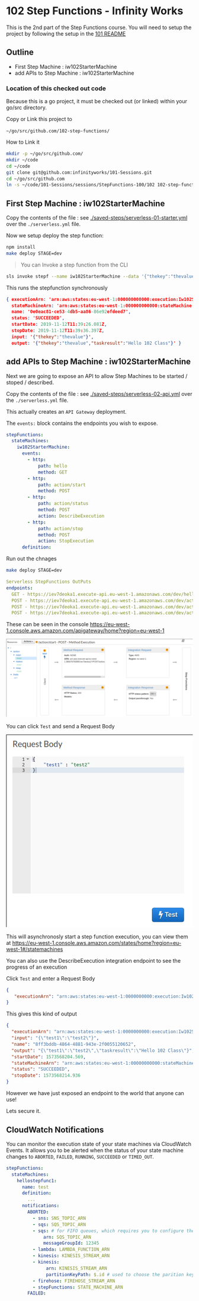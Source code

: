 # 102 Step Functions - Infinity Works 

This is the 2nd part of the Step Functions course.
You will need to setup the project by following the setup in the [101 README](../101/README.md)

## Outline

* First Step Machine : iw102StarterMachine
* add APIs to Step Machine : iw102StarterMachine

### Location of this checked out code

Because this is a go project, it must be checked out (or linked) within your go/src directory.

Copy or Link this project to

`~/go/src/github.com/102-step-functions/`

How to Link it

```bash
mkdir -p ~/go/src/github.com/
mkdir ~/code
cd ~/code
git clone git@github.com:infinityworks/101-Sessions.git
cd ~/go/src/github.com
ln -s ~/code/101-Sessions/sessions/StepFunctions-100/102 102-step-functions
```

## First Step Machine : iw102StarterMachine

Copy the contents of the file : see [./saved-steps/serverless-01-starter.yml](./saved-steps/serverless-01-starter.yml) over the `./serverless.yml` file.

Now we setup deploy the step function:

```bash
npm install
make deploy STAGE=dev
```

> You can Invoke a step function from the CLI

```bash
sls invoke stepf --name iw102StarterMachine --data '{"thekey":"thevalue"}'
```

This runs the stepfunction synchronously 

```json
{ executionArn: 'arn:aws:states:eu-west-1:000000000000:execution:Iw102StarterMachineStepFunctionsStateMachine-C8ZYXzFB9SCO:0e0eac81-ce53-4db5-aa86-86e92efdeed7',
  stateMachineArn: 'arn:aws:states:eu-west-1:000000000000:stateMachine:Iw102StarterMachineStepFunctionsStateMachine-C8ZYXzFB9SCO',
  name: '0e0eac81-ce53-4db5-aa86-86e92efdeed7',
  status: 'SUCCEEDED',
  startDate: 2019-11-12T11:39:26.081Z,
  stopDate: 2019-11-12T11:39:36.397Z,
  input: '{"thekey":"thevalue"}',
  output: '{"thekey":"thevalue","taskresult":"Hello 102 Class"}' }
```

## add APIs to Step Machine : iw102StarterMachine

Next we are going to expose an API to allow Step Machines to be started / stoped / described.

Copy the contents of the file : see [./saved-steps/serverless-02-api.yml](./saved-steps/serverless-02-api.yml) over the `./serverless.yml` file.

This actually creates an `API Gateway` deployment.

The `events:` block contains the endpoints you wish to expose.

```yml
stepFunctions:
  stateMachines:
    iw102StarterMachine:
      events:
        - http:
            path: hello
            method: GET
        - http:
            path: action/start
            method: POST
        - http:
            path: action/status
            method: POST
            action: DescribeExecution
        - http:
            path: action/stop
            method: POST
            action: StopExecution
      definition:
```

Run out the chnages

```bash
make deploy STAGE=dev
```

```yml
Serverless StepFunctions OutPuts
endpoints:
  GET - https://iev7deoka1.execute-api.eu-west-1.amazonaws.com/dev/hello
  POST - https://iev7deoka1.execute-api.eu-west-1.amazonaws.com/dev/action/start
  POST - https://iev7deoka1.execute-api.eu-west-1.amazonaws.com/dev/action/status
  POST - https://iev7deoka1.execute-api.eu-west-1.amazonaws.com/dev/action/stop
```

These can be seen in the console <https://eu-west-1.console.aws.amazon.com/apigateway/home?region=eu-west-1>

![alt API Gateway](./saved-steps/img/02-apigw.png "API Gateway")

You can click `Test` and send a Request Body

![alt API Gateway test post](./saved-steps/img/02-apigw-test.png "API Gateway test post")

This will asynchronosly start a step function execution, you can view them at <https://eu-west-1.console.aws.amazon.com/states/home?region=eu-west-1#/statemachines>

You can also use the DescribeExecution integration endpoint to see the progress of an execution

Click `Test` and enter a Request Body

```json
{
   "executionArn": "arn:aws:states:eu-west-1:0000000000:execution:Iw102StarterMachineStepFunctionsStateMachine-C8ZYXzFB9SCO:8ff3bddb-4864-4881-943e-2f0055120652"
}
```

This gives this kind of output

```json
{
  "executionArn": "arn:aws:states:eu-west-1:0000000000:execution:Iw102StarterMachineStepFunctionsStateMachine-C8ZYXzFB9SCO:8ff3bddb-4864-4881-943e-2f0055120652",
  "input": "{\"test1\":\"test2\"}",
  "name": "8ff3bddb-4864-4881-943e-2f0055120652",
  "output": "{\"test1\":\"test2\",\"taskresult\":\"Hello 102 Class\"}",
  "startDate": 1573568204.569,
  "stateMachineArn": "arn:aws:states:eu-west-1:00000000000:stateMachine:Iw102StarterMachineStepFunctionsStateMachine-C8ZYXzFB9SCO",
  "status": "SUCCEEDED",
  "stopDate": 1573568214.936
}
```

However we have just exposed an endpoint to the world that anyone can use!

Lets secure it.

## CloudWatch Notifications

You can monitor the execution state of your state machines via CloudWatch Events. It allows you to be alerted when the status of your state machine changes to `ABORTED`, `FAILED`, `RUNNING`, `SUCCEEDED` or `TIMED_OUT`.

```yml
stepFunctions:
  stateMachines:
    hellostepfunc1:
      name: test
      definition:
        ...
      notifications:
        ABORTED:
          - sns: SNS_TOPIC_ARN
          - sqs: SQS_TOPIC_ARN
          - sqs: # for FIFO queues, which requires you to configure the message group ID
              arn: SQS_TOPIC_ARN
              messageGroupId: 12345
          - lambda: LAMBDA_FUNCTION_ARN
          - kinesis: KINESIS_STREAM_ARN
          - kinesis:
               arn: KINESIS_STREAM_ARN
               partitionKeyPath: $.id # used to choose the parition key from payload
          - firehose: FIREHOSE_STREAM_ARN
          - stepFunctions: STATE_MACHINE_ARN
        FAILED:
```